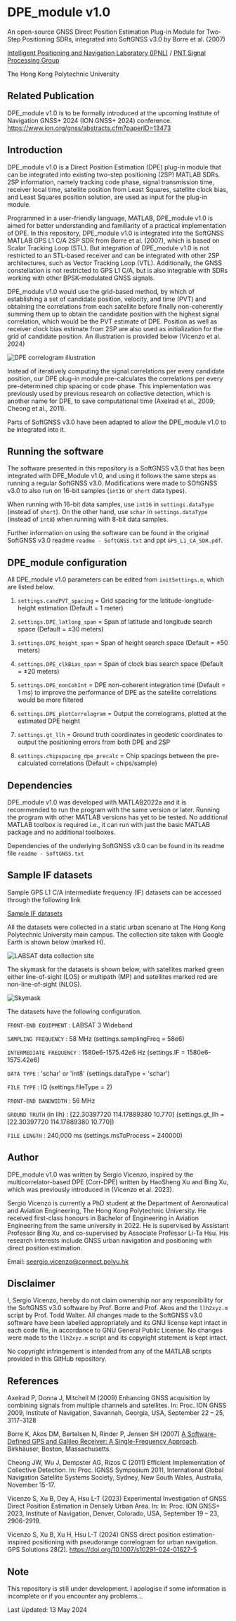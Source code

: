 # DPE_module v1.0
An open-source GNSS Direct Position Estimation Plug-in Module for Two-Step Positioning SDRs, integrated into SoftGNSS v3.0 by Borre et al. (2007)

[Intelligent Positioning and Navigation Laboratory (IPNL)](https://www.polyu.edu.hk/aae/ipn-lab/us/index.html) / [PNT Signal Processing Group](https://pbingxu.github.io/team/)

The Hong Kong Polytechnic University

## Related Publication
DPE_module v1.0 is to be formally introduced at the upcoming Institute of Navigation GNSS+ 2024 (ION GNSS+ 2024) conference.
<https://www.ion.org/gnss/abstracts.cfm?paperID=13473>

## Introduction
DPE_module v1.0 is a Direct Position Estimation (DPE) plug-in module that can be integrated into existing two-step positioning (2SP) MATLAB SDRs. 2SP information, namely tracking code phase, signal transmission time, receiver local time, satellite position from Least Squares, satellite clock bias, and Least Squares position solution, are used as input for the plug-in module. 

Programmed in a user-friendly language, MATLAB, DPE_module v1.0 is aimed for better understanding and familiarity of a practical implementation of DPE. In this repository, DPE_module v1.0 is integrated into the SoftGNSS MATLAB GPS L1 C/A 2SP SDR from Borre et al. (2007), which is based on Scalar Tracking Loop (STL). But integration of DPE_module v1.0 is not restricted to an STL-based receiver and can be integrated with other 2SP architectures, such as Vector Tracking Loop (VTL). Additionally, the GNSS constellation is not restricted to GPS L1 C/A, but is also integrable with SDRs working with other BPSK-modulated GNSS signals. 

DPE_module v1.0 would use the grid-based method, by which of establishing a set of candidate position, velocity, and time (PVT) and obtaining the correlations from each satellite before finally non-coherently summing them up to obtain the candidate position with the highest signal correlation, which would be the PVT estimate of DPE. Position as well as receiver clock bias estimate from 2SP are also used as initialization for the grid of candidate position. An illustration is provided below (Vicenzo et al. 2024)

![DPE correlogram illustration](https://github.com/Sergio-Vicenzo/GPSL1-DPEmodule/blob/main/DPE%20correlogram.jpg)

Instead of iteratively computing the signal correlations per every candidate position, our DPE plug-in module pre-calculates the correlations per every pre-determined chip spacing or code phase. This implementation was previously used by previous research on collective detection, which is another name for DPE, to save computational time (Axelrad et al., 2009; Cheong et al., 2011). 

Parts of SoftGNSS v3.0 have been adapted to allow the DPE_module v1.0 to be integrated into it. 

## Running the software
The software presented in this repository is a SoftGNSS v3.0 that has been integrated with DPE_Module v1.0, and using it follows the same steps as running a regular SoftGNSS v3.0. Modifications were made to SOftGNSS v3.0 to also run on 16-bit samples (`int16` or `short` data types). 

When running with 16-bit data samples, use `int16` in `settings.dataType` (instead of `short`). On the other hand, use `schar` in `settings.dataType` (instead of `int8`) when running with 8-bit data samples.

Further information on using the software can be found in the original SoftGNSS v3.0 readme `readme - SoftGNSS.txt` and ppt `GPS_L1_CA_SDR.pdf`.

## DPE_module configuration
All DPE_module v1.0 parameters can be edited from `initSettings.m`, which are listed below.

1. `settings.candPVT_spacing` = Grid spacing for the latitude-longitude-height estimation (Default = 1 meter)

2. `settings.DPE_latlong_span` = Span of latitude and longitude search space (Default = ±30 meters)

3. `settings.DPE_height_span` = Span of height search space (Default = ±50 meters)

4. `settings.DPE_clkBias_span` = Span of clock bias search space (Default = ±20 meters)

5. `settings.DPE_nonCohInt` = DPE non-coherent integration time (Default = 1 ms) to improve the performance of DPE as the satellite correlations would be more filtered

6. `settings.DPE_plotCorrelogram` = Output the correlograms, plotted at the estimated DPE height

7. `settings.gt_llh` = Ground truth coordinates in geodetic coordinates to output the positioning errors from both DPE and 2SP

8. `settings.chipspacing_dpe_precalc` = Chip spacings between the pre-calculated correlations (Default = chips/sample)

## Dependencies
DPE_module v1.0 was developed with MATLAB2022a and it is recommended to run the program with the same version or later. Running the program with other MATLAB versions has yet to be tested. No additional MATLAB toolbox is required i.e., it can run with just the basic MATLAB package and no additional toolboxes.

Dependencies of the underlying SoftGNSS v3.0 can be found in its readme file `readme - SoftGNSS.txt`

## Sample IF datasets
Sample GPS L1 C/A intermediate frequency (IF) datasets can be accessed through the following link

[Sample IF datasets](https://connectpolyu-my.sharepoint.com/:f:/g/personal/22038565r_connect_polyu_hk/Ej3Njy78MXxLiFZH9t_D4MkBxLsDTPl2j9kxkbtBhRGB8A?e=BtmWtJ)

All the datasets were collected in a static urban scenario at The Hong Kong Polytechnic University main campus. The collection site taken with Google Earth is shown below (marked H).

![LABSAT data collection site](https://github.com/Sergio-Vicenzo/GPSL1-DPEmodule/blob/main/Collection%20Site.jpg)

The skymask for the datasets is shown below, with satellites marked green either line-of-sight (LOS) or multipath (MP) and satellites marked red are non-line-of-sight (NLOS).

![Skymask](https://github.com/Sergio-Vicenzo/GPSL1-DPEmodule/blob/main/Skymask.jpg)

The datasets have the following configuration.

`FRONT-END EQUIPMENT`		: LABSAT 3 Wideband

`SAMPLING FREQUENCY`		: 58 MHz				(settings.samplingFreq = 58e6)

`INTERMEDIATE FREQUENCY`	: 1580e6-1575.42e6 Hz 			(settings.IF = 1580e6-1575.42e6)

`DATA TYPE`			: 'schar' or 'int8' 			(settings.dataType = 'schar')

`FILE TYPE`			: IQ 					(settings.fileType = 2)

`FRONT-END BANDWIDTH`		: 56 MHz

`GROUND TRUTH` (in llh)		: [22.30397720 114.17889380 10.770] 	(settings.gt_llh = [22.30397720 114.17889380 10.770])

`FILE LENGTH`			: 240,000 ms 				(settings.msToProcess = 240000)


## Author

DPE_module v1.0 was written by Sergio Vicenzo, inspired by the multicorrelator-based DPE (Corr-DPE) written by HaoSheng Xu and Bing Xu, which was previously introduced in (Vicenzo et al. 2023).

Sergio Vicenzo is currently a PhD student at the Department of Aeronautical and Aviation Engineering, The Hong Kong Polytechnic University. He received first-class honours in Bachelor of Engineering in Aviation Engineering from the same university in 2022. He is supervised by Assistant Professor Bing Xu, and co-supervised by Associate Professor Li-Ta Hsu. His research interests include GNSS urban navigation and positioning with direct position estimation.

Email: <seergio.vicenzo@connect.polyu.hk>

## Disclaimer
I, Sergio Vicenzo, hereby do not claim ownership nor any responsibility for the SoftGNSS v3.0 software by Prof. Borre and Prof. Akos and the `llh2xyz.m` script by Prof. Todd Walter. All changes made to the SoftGNSS v3.0 software have been labelled appropriately and its GNU license kept intact in each code file, in accordance to GNU General Public License. No changes were made to the `llh2xyz.m` script and its copyright statement is kept intact.

No copyright infringement is intended from any of the MATLAB scripts provided in this GitHub repository.

## References
Axelrad P, Donna J, Mitchell M (2009) Enhancing GNSS acquisition by combining signals from multiple channels and satellites. In: Proc. ION GNSS 2009, Institute of Navigation, Savannah, Georgia, USA, September 22 – 25, 3117-3128

Borre K, Akos DM, Bertelsen N, Rinder P, Jensen SH (2007) [A Software-Defined GPS and Galileo Receiver: A Single-Frequency Approach](https://link.springer.com/book/10.1007/978-0-8176-4540-3). Birkhäuser, Boston, Massachusetts.

Cheong JW, Wu J, Dempster AG, Rizos C (2011) Efficient Implementation of Collective Detection. In: Proc. IGNSS Symposium 2011, International Global Navigation Satellite Systems Society, Sydney, New South Wales, Australia, November 15-17.

Vicenzo S, Xu B, Dey A, Hsu L-T (2023) Experimental Investigation of GNSS Direct Position Estimation in Densely Urban Area. In: In: Proc. ION GNSS+ 2023, Institute of Navigation, Denver, Colorado, USA, September 19 – 23, 2906-2919.

Vicenzo S, Xu B, Xu H, Hsu L-T (2024) GNSS direct position estimation-inspired positioning with pseudorange correlogram for urban navigation. GPS Solutions 28(2). https://doi.org/10.1007/s10291-024-01627-5

## Note
This repository is still under development. I apologise if some information is incomplete or if you encounter any problems...

Last Updated: 13 May 2024

	   
